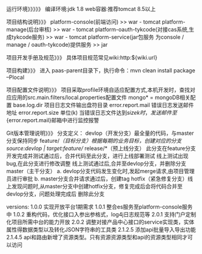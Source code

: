 运行环境》》》》》
编译环境:jdk 1.8
web容器:推荐tomcat 8.5以上

项目结构说明》》》
platform-console(前端访问)   >> war - tomcat
platform-manage(后台审核)  >> war - tomcat
platform-oauth-tykcode(对接cas系统,生成tykcode服务)   >> war - tomcat
platform-service(jar包服务 为console / manage / oauth-tykcode)提供服务 >> jar

项目开发手册及规范》》》
具体项目规范常见wiki:http:${wiki.url}


项目构建》》》
进入 paas-parent目录下，执行命令：mvn clean install package –Plocal


项目配置文件说明》》》
项目采取profile环境自适应配置方式,本机开发时，查找对应应用的src.main.filters/local.properties配置文件
mongo* = mongoDB相关配置
base.log.dir 项目日志文件输出盘符目录
error.report.mail 错误日志发送邮件地址 
error.report.size 单位(k) 当错误日志文件达到${size}k时，发送邮件至${error.report.mail}邮箱中进行监控报警


Git版本管理说明》》》
分支定义：
 devlop（开发分支）最全量的代码，与master分支保持同步
 feature/*（目标分支）根据每期的业务目标，创建对应的分支 source:devlop  |  target:feature/*
 release/*（预上线分支）
	此分支在feature分支开发完成并测试通过后，合并代码至此分支，进行上线部署测试
	线上测试出现bug,在此分支进行修改调整
	线上测试通过后,合并至devlop分支，并删除分支
 master（主干分支）
  a. devlop分支代码发生变化时,发起merge请求,由项目管理员进行审批
  b. master分支合并请求通过后，创建tag
 hotfix（紧急修复分支）线上发现问题时,从master分支中创建hotfix分支，修复完成后会将代码合并至devlop分支，问题处理完成后 删除此分支


versions:
1.0.0
实现开放平台1期需求
1.0.1
整合es服务至platform-console服务中
1.0.2
重构代码，优化接口入参出参格式，log4j日志规范等
2.0.1
支持门户定制化项目所需中台的能力开放
2.0.2
调整对接产品中心接口的service实现类，实体属性得数据类型以及转化JSON字符串的工具类
2.1.2.5
添加api批量导入导出功能
2.1.4.5
api和路由新增了资源类型。只有资源资源类型和api的资源类型相同才可以访问
